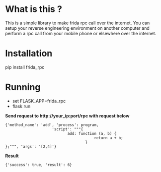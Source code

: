 
What is this ?
===============
This is a simple library to make frida rpc call over the internet. You can setup your reverse engineering environment
on another computer and perform a rpc call from your mobile phone or elsewhere over the internet.

Installation
==============
pip install frida_rpc

Running
========


 - set FLASK_APP=frida_rpc
 - flask run


**Send request to http://your_ip:port/rpc  with request below**

    {'method_name': 'add', 'process': program,
                         'script': """{
                                add: function (a, b) {
                                            return a + b;
                                        }
    };""", 'args': '[2,4]'}

**Result**

    {'success': true, 'result': 6}
